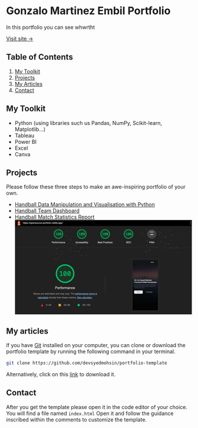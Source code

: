 # Gonzalo Martinez Embil Portfolio

In this portfolio you can see whwrtht

[Visit site &rarr;](https://gonzaloembil.github.io/gonzaloembil.io/)

## Table of Contents

1. [My Toolkit](#my-toolkit)
1. [Projects](#projects)
1. [My Articles](#my-articles)
1. [Contact](#contact)

## My Toolkit

- Python (using libraries such us Pandas, NumPy, Scikit-learn, Matplotlib...)
- Tableau
- Power BI
- Excel
- Canva

## Projects

Please follow these three steps to make an awe-inspiring portfolio of your own.

- [Handball Data Manipulation and Visualisation with Python](#cloning-the-repository)
- [Handball Team Dashboard](#editing-the-template)
- [Handball Match Statistics Report](#deploying-the-site)
  <img src="assets/images/lighthouse.png" alt="lighthouse report with 100% scores">

## My articles

If you have [Git](https://git-scm.com/) installed on your computer, you can clone or download the portfolio template by running the following command in your terminal.

```bash
git clone https://github.com/devsyedmohsin/portfolio-template
```

Alternatively, click on this [link](https://github.com/devsyedmohsin/portfolio-template/archive/refs/heads/main.zip) to download it.

## Contact

After you get the template please open it in the code editor of your choice.
You will find a file named `index.html` Open it and follow the guidance inscribed within the comments to customize the template.
